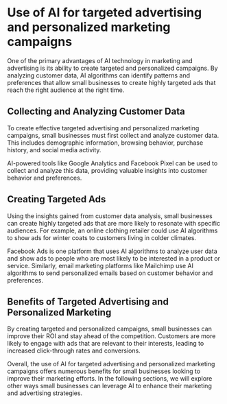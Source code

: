 # Use of AI for targeted advertising and personalized marketing campaigns

One of the primary advantages of AI technology in marketing and advertising is its ability to create targeted and personalized campaigns. By analyzing customer data, AI algorithms can identify patterns and preferences that allow small businesses to create highly targeted ads that reach the right audience at the right time.

Collecting and Analyzing Customer Data
--------------------------------------

To create effective targeted advertising and personalized marketing campaigns, small businesses must first collect and analyze customer data. This includes demographic information, browsing behavior, purchase history, and social media activity.

AI-powered tools like Google Analytics and Facebook Pixel can be used to collect and analyze this data, providing valuable insights into customer behavior and preferences.

Creating Targeted Ads
---------------------

Using the insights gained from customer data analysis, small businesses can create highly targeted ads that are more likely to resonate with specific audiences. For example, an online clothing retailer could use AI algorithms to show ads for winter coats to customers living in colder climates.

Facebook Ads is one platform that uses AI algorithms to analyze user data and show ads to people who are most likely to be interested in a product or service. Similarly, email marketing platforms like Mailchimp use AI algorithms to send personalized emails based on customer behavior and preferences.

Benefits of Targeted Advertising and Personalized Marketing
-----------------------------------------------------------

By creating targeted and personalized campaigns, small businesses can improve their ROI and stay ahead of the competition. Customers are more likely to engage with ads that are relevant to their interests, leading to increased click-through rates and conversions.

Overall, the use of AI for targeted advertising and personalized marketing campaigns offers numerous benefits for small businesses looking to improve their marketing efforts. In the following sections, we will explore other ways small businesses can leverage AI to enhance their marketing and advertising strategies.
